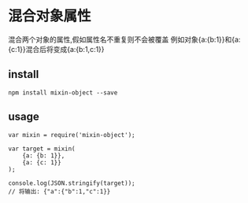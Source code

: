 # 混合对象属性
 混合两个对象的属性,假如属性名不重复则不会被覆盖
 例如对象{a:{b:1}}和{a:{c:1}}混合后将变成{a:{b:1,c:1}}

## install
```
npm install mixin-object --save
```

## usage
```
var mixin = require('mixin-object');

var target = mixin(
    {a: {b: 1}},
    {a: {c: 1}}
);

console.log(JSON.stringify(target));
// 将输出: {"a":{"b":1,"c":1}}

```
